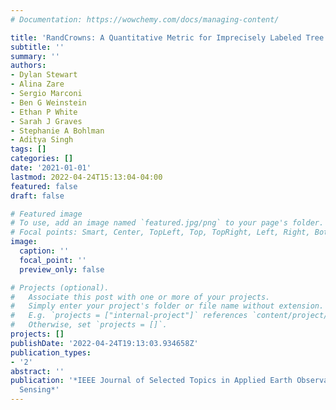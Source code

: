 ```yaml
---
# Documentation: https://wowchemy.com/docs/managing-content/

title: 'RandCrowns: A Quantitative Metric for Imprecisely Labeled Tree Crown Delineation'
subtitle: ''
summary: ''
authors:
- Dylan Stewart
- Alina Zare
- Sergio Marconi
- Ben G Weinstein
- Ethan P White
- Sarah J Graves
- Stephanie A Bohlman
- Aditya Singh
tags: []
categories: []
date: '2021-01-01'
lastmod: 2022-04-24T15:13:04-04:00
featured: false
draft: false

# Featured image
# To use, add an image named `featured.jpg/png` to your page's folder.
# Focal points: Smart, Center, TopLeft, Top, TopRight, Left, Right, BottomLeft, Bottom, BottomRight.
image:
  caption: ''
  focal_point: ''
  preview_only: false

# Projects (optional).
#   Associate this post with one or more of your projects.
#   Simply enter your project's folder or file name without extension.
#   E.g. `projects = ["internal-project"]` references `content/project/deep-learning/index.md`.
#   Otherwise, set `projects = []`.
projects: []
publishDate: '2022-04-24T19:13:03.934658Z'
publication_types:
- '2'
abstract: ''
publication: '*IEEE Journal of Selected Topics in Applied Earth Observations and Remote
  Sensing*'
---
```

